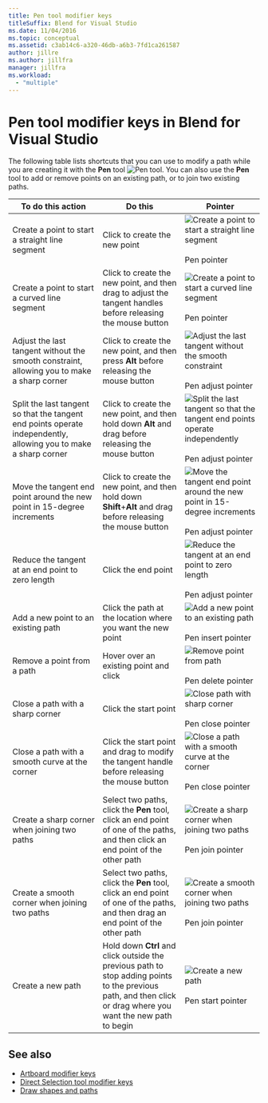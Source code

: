 ```yaml
---
title: Pen tool modifier keys
titleSuffix: Blend for Visual Studio
ms.date: 11/04/2016
ms.topic: conceptual
ms.assetid: c3ab14c6-a320-46db-a6b3-7fd1ca261587
author: jillre
ms.author: jillfra
manager: jillfra
ms.workload:
  - "multiple"
---
```

# Pen tool modifier keys in Blend for Visual Studio

The following table lists shortcuts that you can use to modify a path while you are creating it with the **Pen** tool ![Pen tool](../designers/media/d514358f-185a-412f-a55d-36633b25dc8a.png). You can also use the **Pen** tool to add or remove points on an existing path, or to join two existing paths.

|To do this action|Do this|Pointer|
| - |-------------|-------------|
|Create a point to start a straight line segment|Click to create the new point|![Create a point to start a straight line segment](../designers/media/0bfb1b71-80ac-4ad4-aed8-40e09f8b7ab8.png)<br /><br /> Pen pointer|
|Create a point to start a curved line segment|Click to create the new point, and then drag to adjust the tangent handles before releasing the mouse button|![Create a point to start a curved line segment](../designers/media/0bfb1b71-80ac-4ad4-aed8-40e09f8b7ab8.png)<br /><br /> Pen pointer|
|Adjust the last tangent without the smooth constraint, allowing you to make a sharp corner|Click to create the new point, and then press **Alt** before releasing the mouse button|![Adjust the last tangent without the smooth constraint](../designers/media/317e5475-b70c-489f-9477-110a98639ade.png)<br /><br /> Pen adjust pointer|
|Split the last tangent so that the tangent end points operate independently, allowing you to make a sharp corner|Click to create the new point, and then hold down **Alt** and drag before releasing the mouse button|![Split the last tangent so that the tangent end points operate independently](../designers/media/317e5475-b70c-489f-9477-110a98639ade.png)<br /><br /> Pen adjust pointer|
|Move the tangent end point around the new point in 15-degree increments|Click to create the new point, and then hold down **Shift**+**Alt** and drag before releasing the mouse button|![Move the tangent end point around the new point in 15-degree increments](../designers/media/317e5475-b70c-489f-9477-110a98639ade.png)<br /><br /> Pen adjust pointer|
|Reduce the tangent at an end point to zero length|Click the end point|![Reduce the tangent at an end point to zero length](../designers/media/317e5475-b70c-489f-9477-110a98639ade.png)<br /><br /> Pen adjust pointer|
|Add a new point to an existing path|Click the path at the location where you want the new point|![Add a new point to an existing path](../designers/media/b004ad5a-33a4-46ae-81c0-20be0d819332.png)<br /><br /> Pen insert pointer|
|Remove a point from a path|Hover over an existing point and click|![Remove point from path](../designers/media/08a64b78-f3df-4730-8169-c56b5631b071.png)<br /><br /> Pen delete pointer|
|Close a path with a sharp corner|Click the start point|![Close path with sharp corner](../designers/media/a12fd3b4-a553-4762-b01c-c35efa594362.png)<br /><br /> Pen close pointer|
|Close a path with a smooth curve at the corner|Click the start point and drag to modify the tangent handle before releasing the mouse button|![Close a path with a smooth curve at the corner](../designers/media/a12fd3b4-a553-4762-b01c-c35efa594362.png)<br /><br /> Pen close pointer|
|Create a sharp corner when joining two paths|Select two paths, click the **Pen** tool, click an end point of one of the paths, and then click an end point of the other path|![Create a sharp corner when joining two paths](../designers/media/bd12dfa4-112e-4f37-9765-3479e6b69894.png)<br /><br /> Pen join pointer|
|Create a smooth corner when joining two paths|Select two paths, click the **Pen** tool, click an end point of one of the paths, and then drag an end point of the other path|![Create a smooth corner when joining two paths](../designers/media/bd12dfa4-112e-4f37-9765-3479e6b69894.png)<br /><br /> Pen join pointer|
|Create a new path|Hold down **Ctrl** and click outside the previous path to stop adding points to the previous path, and then click or drag where you want the new path to begin|![Create a new path](../designers/media/69758176-5f53-465b-808c-f13fd1a0b3f2.png)<br /><br /> Pen start pointer|

## See also

- [Artboard modifier keys](../designers/artboard-modifier-keys-in-blend.md)
- [Direct Selection tool modifier keys](../designers/direct-selection-tool-modifier-keys-in-blend.md)
- [Draw shapes and paths](/visualstudio/xaml-tools/draw-shapes-and-paths)